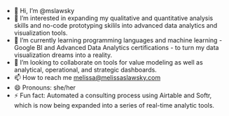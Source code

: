 - 👋 Hi, I’m @mslawsky
- 👀 I’m interested in expanding my qualitative and quantitative analysis skills and no-code prototyping skilils into advanced data analytics and visualization tools. 
- 🌱 I’m currently learning programming languages and machine learning - Google BI and Advanced Data Analytics certifications - to turn my data visualization dreams into a reality.
- 💞️ I’m looking to collaborate on tools for value modeling as well as analytical, operational, and strategic dashboards.
- 📫 How to reach me melissa@melissaslawsky.com
- 😄 Pronouns: she/her
- ⚡ Fun fact: Automated a consulting process using Airtable and Softr, which is now being expanded into a series of real-time analytic tools.

<!---
mslawsky/mslawsky is a ✨ special ✨ repository because its `README.md` (this file) appears on your GitHub profile.
You can click the Preview link to take a look at your changes.
--->
